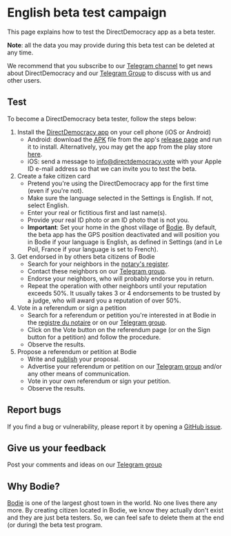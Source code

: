 # English beta test campaign

This page explains how to test the DirectDemocracy app as a beta tester.

**Note**: all the data you may provide during this beta test can be deleted at any time.

We recommend that you subscribe to our [Telegram channel](https://t.me/directdemocracy_news) to get news about DirectDemocracy and our [Telegram Group](https://t.me/directdemocracy_group) to discuss with us and other users.

## Test

To become a DirectDemocracy beta tester, follow the steps below:

1. Install the [DirectDemocracy app](https://app.directdemocracy.vote) on your cell phone (iOS or Android)
   - Android: download the [APK](https://github.com/directdemocracy-vote/app/releases/download/2.0.54/directdemocracy-2.0.54.apk) file from the app's [release page](https://github.com/directdemocracy-vote/app/releases) and run it to install. Alternatively, you may get the app from the play store [here](https://play.google.com/store/apps/details?id=vote.directdemocracy.app).
   - iOS: send a message to [info@directdemocracy.vote](mailto:info@directdemocracy.vote) with your Apple ID e-mail address so that we can invite you to test the beta.
3. Create a fake citizen card
   - Pretend you're using the DirectDemocracy app for the first time (even if you're not).
   - Make sure the language selected in the Settings is English. If not, select English.
   - Enter your real or fictitious first and last name(s).
   - Provide your real ID photo or am ID photo that is not you.
   - **Important**: Set your home in the ghost village of [Bodie](https://nominatim.openstreetmap.org/ui/details.html?osmtype=R&osmid=227078&class=boundary). By default, the beta app has the GPS position deactivated and will position you in Bodie if your language is English, as defined in Settings (and in Le Poil, France if your language is set to French).
4. Get endorsed in by others beta citizens of Bodie
   - Search for your neighbors in the [notary's register](https://notary.directdemocracy.vote?latitude=38.2115&longitude=-119.0126).
   - Contact these neighbors on our [Telegram group](https://t.me/directdemocracy_group).
   - Endorse your neighbors, who will probably endorse you in return.
   - Repeat the operation with other neighbors until your reputation exceeds 50%. It usually takes 3 or 4 endorsements to be trusted by a judge, who will award you a reputation of over 50%.
5. Vote in a referendum or sign a petition
   - Search for a referendum or petition you're interested in at Bodie in the [registre du notaire](https://notary.directdemocracy.vote?tab=proposals&latitude=38.2115&longitude=-119.0126) or on our [Telegram group](https://t.me/directdemocracy_group).
   - Click on the Vote button on the referendum page (or on the Sign button for a petition) and follow the procedure.
   - Observe the results.
6. Propose a referendum or petition at Bodie
   - Write and [publish](https://judge.directdemocracy.vote/propose.html?latitude=38.2115&longitude=-119.0126) your proposal.
   - Advertise your referendum or petition on our [Telegram group](https://t.me/directdemocracy_group) and/or any other means of communication.
   - Vote in your own referendum or sign your petition.
   - Observe the results.

## Report bugs

If you find a bug or vulnerability, please report it by opening a [GitHub issue](https://github.com/directdemocracy-vote/www/issues/new).

## Give us your feedback

Post your comments and ideas on our [Telegram group](https://t.me/directdemocracy_group)

## Why Bodie?

[Bodie](https://en.wikipedia.org/wiki/Bodie,_California) is one of the largest ghost town in the world. No one lives there any more. By creating citizen located in Bodie, we know they actually don't exist and they are just beta testers. So, we can feel safe to delete them at the end (or during) the beta test program.

